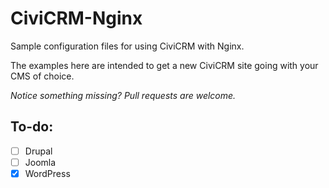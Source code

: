 # CiviCRM-Nginx
Sample configuration files for using CiviCRM with Nginx.

The examples here are intended to get a new CiviCRM site going with your CMS of choice.

*Notice something missing? Pull requests are welcome.*

## To-do:
- [ ] Drupal
- [ ] Joomla
- [x] WordPress
